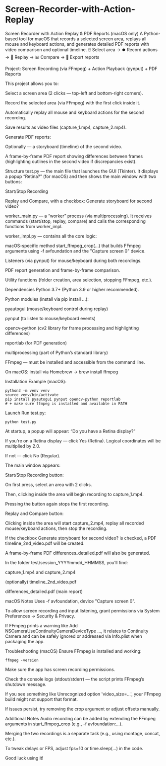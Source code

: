 # Screen-Recorder-with-Action-Replay
Screen Recorder with Action Replay &amp; PDF Reports (macOS only) A Python-based tool for macOS that records a selected screen area, replays all mouse and keyboard actions, and generates detailed PDF reports with video comparison and optional timeline.  🖱️ Select area → ⏺️ Record actions → 🔁 Replay → 📊 Compare → 📄 Export reports

Project: Screen Recording (via FFmpeg) + Action Playback (pynput) + PDF Reports

This project allows you to:

Select a screen area (2 clicks — top-left and bottom-right corners).

Record the selected area (via FFmpeg) with the first click inside it.

Automatically replay all mouse and keyboard actions for the second recording.

Save results as video files (capture_1.mp4, capture_2.mp4).

Generate PDF reports:

Optionally — a storyboard (timeline) of the second video.

A frame-by-frame PDF report showing differences between frames (highlighting outlines in the second video if discrepancies exist).

Structure
test.py — the main file that launches the GUI (Tkinter). It displays a popup “Retina?” (for macOS) and then shows the main window with two buttons:

Start/Stop Recording

Replay and Compare, with a checkbox: Generate storyboard for second video?

worker_main.py — a “worker” process (via multiprocessing). It receives commands (start/stop, replay, compare) and calls the corresponding functions from worker_impl.

worker_impl.py — contains all the core logic:

macOS-specific method start_ffmpeg_crop(...) that builds FFmpeg arguments using -f avfoundation and the "Capture screen 0" device.

Listeners (via pynput) for mouse/keyboard during both recordings.

PDF report generation and frame-by-frame comparison.

Utility functions (folder creation, area selection, stopping FFmpeg, etc.).

Dependencies
Python 3.7+ (Python 3.9 or higher recommended).

Python modules (install via pip install ...):

pyautogui (mouse/keyboard control during replay)

pynput (to listen to mouse/keyboard events)

opencv-python (cv2 library for frame processing and highlighting differences)

reportlab (for PDF generation)

multiprocessing (part of Python’s standard library)

FFmpeg — must be installed and accessible from the command line.

On macOS: install via Homebrew → brew install ffmpeg

Installation
Example (macOS):

```
python3 -m venv venv
source venv/bin/activate
pip install pyautogui pynput opencv-python reportlab
# + make sure ffmpeg is installed and available in PATH
```

Launch
Run test.py:

```
python test.py
```
At startup, a popup will appear: “Do you have a Retina display?”

If you're on a Retina display — click Yes (Retina). Logical coordinates will be multiplied by 2.0.

If not — click No (Regular).

The main window appears:

Start/Stop Recording button:

On first press, select an area with 2 clicks.

Then, clicking inside the area will begin recording to capture_1.mp4.

Pressing the button again stops the first recording.

Replay and Compare button:

Clicking inside the area will start capture_2.mp4, replay all recorded mouse/keyboard actions, then stop the recording.

If the checkbox Generate storyboard for second video? is checked, a PDF timeline_2nd_video.pdf will be created.

A frame-by-frame PDF differences_detailed.pdf will also be generated.

In the folder test/session_YYYYmmdd_HHMMSS, you’ll find:

capture_1.mp4 and capture_2.mp4

(optionally) timeline_2nd_video.pdf

differences_detailed.pdf (main report)

macOS Notes
Uses -f avfoundation, device "Capture screen 0".

To allow screen recording and input listening, grant permissions via System Preferences → Security & Privacy.

If FFmpeg prints a warning like Add NSCameraUseContinuityCameraDeviceType ..., it relates to Continuity Camera and can be safely ignored or addressed via Info.plist when packaging the app.

Troubleshooting (macOS)
Ensure FFmpeg is installed and working:

```
ffmpeg -version
```
Make sure the app has screen recording permissions.

Check the console logs (stdout/stderr) — the script prints FFmpeg’s shutdown message.

If you see something like Unrecognized option 'video_size=...', your FFmpeg build might not support that format.

If issues persist, try removing the crop argument or adjust offsets manually.

Additional Notes
Audio recording can be added by extending the FFmpeg arguments in start_ffmpeg_crop (e.g., -f avfoundation:...).

Merging the two recordings is a separate task (e.g., using montage, concat, etc.).

To tweak delays or FPS, adjust fps=10 or time.sleep(...) in the code.

Good luck using it!
